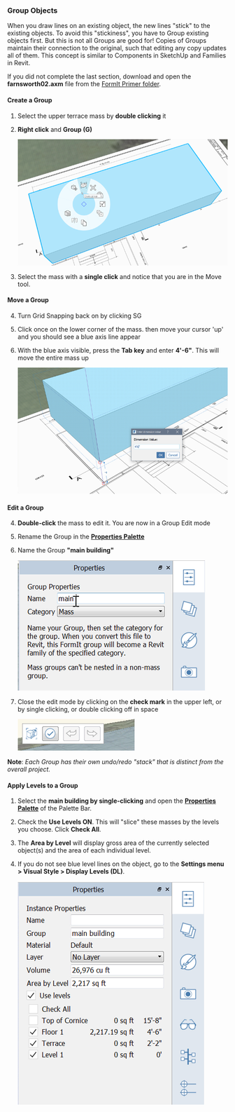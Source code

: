 ### Group Objects

When you draw lines on an existing object, the new lines "stick" to the existing objects. To avoid this "stickiness", you have to Group existing objects first. But this is not all Groups are good for! Copies of Groups maintain their connection to the original, such that editing any copy updates all of them. This concept is similar to Components in SketchUp and Families in Revit.

If you did not complete the last section, download and open the **farnsworth02.axm** file from the [FormIt Primer folder](https://autodesk.app.box.com/s/thavswirrbflit27rbqzl26ljj7fu1uv/1/9025446442).

#### Create a Group

1. Select the upper terrace mass by **double clicking** it

2. **Right click** and **Group (G)**

    ![](./images/c2f57781-ec11-4fbd-87b0-c5fd33ad8b07.png)

3. Select the mass with a **single click** and notice that you are in the Move tool. 

#### Move a Group

4. Turn Grid Snapping back on by clicking SG

4. Click once on the lower corner of the mass. then move your cursor 'up' and you should see a blue axis line appear

5. With the blue axis visible, press the **Tab key** and enter **4'-6"**. This will move the entire mass up 

    ![](./images/293f6046-366c-43ca-858b-389f0c260be6.png)

#### Edit a Group

4. **Double-click** the mass to edit it. You are now in a Group Edit mode

5. Rename the Group in the [**Properties Palette**](../tool-library/tool-bars-extended.md) 

6. Name the Group **"main building"**

    ![](./images/93c9106d-7676-4cd7-b5e2-b00a56c4e30f.png)

5. Close the edit mode by clicking on the **check mark** in the upper left, or by single clicking, or double clicking off in space

    ![](./images/3b0e7944-9cb1-4852-9b3b-aedf75fc5270.png)

**Note**: *Each Group has their own undo/redo "stack" that is distinct from the overall project.*

#### Apply Levels to a Group

1. Select the **main building by single-clicking** and open the [**Properties Palette**](../formit-introduction/tool-bars.md) of the Palette Bar.

2. Check the **Use Levels ON**. This will "slice" these masses by the levels you choose. Click **Check All**.

3. The **Area by Level** will display gross area of the currently selected object(s) and the area of each individual level.

4. If you do not see blue level lines on the object, go to the **Settings menu &gt; Visual Style &gt; Display Levels (DL)**.

     ![](./images/8b2036b8-b627-44a2-ada8-b901cdb380d2.png)
